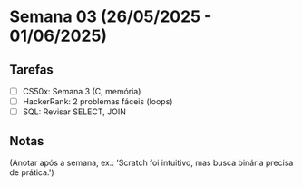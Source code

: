 # Semana 03 (26/05/2025 - 01/06/2025)

## Tarefas
- [ ] CS50x: Semana 3 (C, memória)
- [ ] HackerRank: 2 problemas fáceis (loops)
- [ ] SQL: Revisar SELECT, JOIN

## Notas
(Anotar após a semana, ex.: 'Scratch foi intuitivo, mas busca binária precisa de prática.')